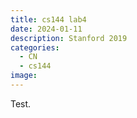 ```yaml
---
title: cs144 lab4
date: 2024-01-11
description: Stanford 2019
categories: 
  - CN
  - cs144
image: 
---
```


Test.